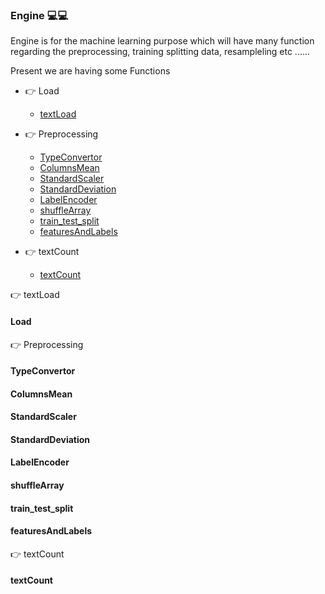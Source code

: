 ### Engine :computer::computer:

Engine is for the machine learning purpose which will have many function regarding the preprocessing, training splitting data, resampleling etc ......

Present we are having some Functions

* :point_right: Load  

    * [textLoad](https://github.com/saichandrareddy1/OxygenJS/blob/master/Docs/Engine.md#load)

* :point_right: Preprocessing  

    * [TypeConvertor](https://github.com/saichandrareddy1/OxygenJS/blob/master/Docs/Engine.md#typeconvertor)
    * [ColumnsMean](https://github.com/saichandrareddy1/OxygenJS/blob/master/Docs/Engine.md#columnsmean)
    * [StandardScaler](https://github.com/saichandrareddy1/OxygenJS/blob/master/Docs/Engine.md#standardscaler)
    * [StandardDeviation](https://github.com/saichandrareddy1/OxygenJS/blob/master/Docs/Engine.md#standarddeviation)
    * [LabelEncoder](https://github.com/saichandrareddy1/OxygenJS/blob/master/Docs/Engine.md#labelencoder)
    * [shuffleArray](https://github.com/saichandrareddy1/OxygenJS/blob/master/Docs/Engine.md#shufflearray)
    * [train_test_split](https://github.com/saichandrareddy1/OxygenJS/blob/master/Docs/Engine.md#train_test_split)
    * [featuresAndLabels](https://github.com/saichandrareddy1/OxygenJS/blob/master/Docs/Engine.md#featuresandlabels) 
                                                   
* :point_right: textCount       

    * [textCount](https://github.com/saichandrareddy1/OxygenJS/blob/master/Docs/Engine.md#textcount)                                                                  



:point_right: textLoad



#### Load




:point_right: Preprocessing




#### TypeConvertor





#### ColumnsMean





#### StandardScaler




#### StandardDeviation


    
    
#### LabelEncoder



#### shuffleArray





#### train_test_split





#### featuresAndLabels

:point_right: textCount 


#### textCount